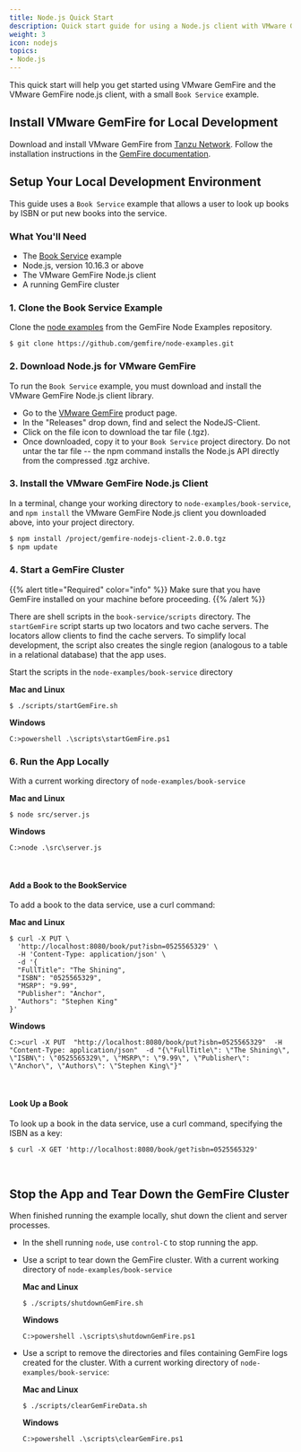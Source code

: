```yaml
---
title: Node.js Quick Start
description: Quick start guide for using a Node.js client with VMware GemFire.
weight: 3
icon: nodejs
topics:
- Node.js
---
```



This quick start will help you get started using VMware GemFire and the VMware GemFire node.js client, with a small `Book Service` example.

## Install VMware GemFire for Local Development

Download and install VMware GemFire from [Tanzu Network](https://network.tanzu.vmware.com/products/pivotal-gemfire/). Follow the installation instructions in the [GemFire documentation](https://docs.vmware.com/en/VMware-GemFire/10.0/gf/getting_started-installation-install_intro.html).


## Setup Your Local Development Environment

This guide uses a `Book Service` example that allows a user to look up books by ISBN or put new books into the service.


### What You'll Need
* The [Book Service](https://github.com/gemfire/node-examples/tree/master/book-service) example
* Node.js, version 10.16.3 or above
* The VMware GemFire Node.js client
* A running GemFire cluster

### 1. Clone the Book Service Example

Clone the [node examples](https://github.com/gemfire/node-examples) from the GemFire Node Examples repository.

`$ git clone https://github.com/gemfire/node-examples.git`


### 2. Download Node.js for VMware GemFire
To run the `Book Service` example, you must download and install the VMware GemFire Node.js client library.

* Go to the [VMware GemFire](https://network.pivotal.io/products/p-cloudcache/) product page.
* In the "Releases" drop down, find and select the NodeJS-Client.
* Click on the file icon to download the tar file (.tgz).
* Once downloaded, copy it to your `Book Service` project directory. Do not untar the tar file -- the npm command installs the Node.js API directly from the compressed .tgz archive.

### 3. Install the VMware GemFire Node.js Client

In a terminal, change your working directory to `node-examples/book-service`, and `npm install` the VMware GemFire Node.js client you downloaded above, into your project directory.

```bash
$ npm install /project/gemfire-nodejs-client-2.0.0.tgz 
$ npm update
```


### 4. Start a GemFire Cluster

{{% alert title="Required" color="info" %}}
Make sure that you have GemFire installed on your machine before proceeding.
{{% /alert %}}

There are shell scripts in the `book-service/scripts` directory. The `startGemFire` script starts up two locators and two cache servers. The locators allow clients to find the cache servers. To simplify local development, the script also creates the single region (analogous to a table in a relational database) that the app uses.

Start the scripts in the `node-examples/book-service` directory

**Mac and Linux**

```
$ ./scripts/startGemFire.sh
```

**Windows**

```
C:>powershell .\scripts\startGemFire.ps1
```

### 6. Run the App Locally

With a current working directory of `node-examples/book-service`

**Mac and Linux**
```
$ node src/server.js
```


**Windows**
```
C:>node .\src\server.js
```
&nbsp;

#### Add a Book to the BookService

To add a book to the data service, use a curl command:

**Mac and Linux**

```
$ curl -X PUT \
  'http://localhost:8080/book/put?isbn=0525565329' \
  -H 'Content-Type: application/json' \
  -d '{
  "FullTitle": "The Shining",
  "ISBN": "0525565329",
  "MSRP": "9.99",
  "Publisher": "Anchor",
  "Authors": "Stephen King"
}'
```

**Windows**
```
C:>curl -X PUT  "http://localhost:8080/book/put?isbn=0525565329"  -H "Content-Type: application/json"  -d "{\"FullTitle\": \"The Shining\", \"ISBN\": \"0525565329\", \"MSRP\": \"9.99\", \"Publisher\": \"Anchor\", \"Authors\": \"Stephen King\"}"
```
&nbsp;

#### Look Up a Book

To look up a book in the data service, use a curl command, specifying the ISBN as a key:

```
$ curl -X GET 'http://localhost:8080/book/get?isbn=0525565329'
```
&nbsp;

## Stop the App and Tear Down the GemFire Cluster

When finished running the example locally, shut down the client and server processes.
* In the shell running `node`, use `control-C` to stop running the app.
* Use a script to tear down the GemFire cluster. With a current working directory of `node-examples/book-service`

  **Mac and Linux**

  `$ ./scripts/shutdownGemFire.sh`

  **Windows**

  `C:>powershell .\scripts\shutdownGemFire.ps1`

* Use a script to remove the directories and files containing GemFire logs created for the cluster. With a current working directory of `node-examples/book-service`:

  **Mac and Linux**

  `$ ./scripts/clearGemFireData.sh`

  **Windows**

  `C:>powershell .\scripts\clearGemFire.ps1`


